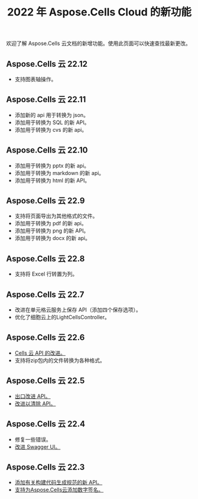 ﻿---
title: 2022 年 Aspose.Cells Cloud 的新功能
second_title: Latest Updates & Feature
linktitle: 202 中的新增功能
type: docs
weight: 90
url: /zh/new-features/2023/
keywords: What's new in aspose cells cloud. Microsoft Office Excel, Open Office Spreadsheet, CSV, PDF
description: 本页介绍了最近版本中引入的最有趣的新 Aspose.Cells 云功能
kwords: Excel、Office 云、REST API、电子表格、PDF、CSV、Json、Markdown、Aspose.Cells 云中的新功能
---
欢迎了解 Aspose.Cells 云文档的新增功能。使用此页面可以快速查找最新更改。

## Aspose.Cells 云 22.12

- 支持图表轴操作。

## Aspose.Cells 云 22.11

- 添加新的 api 用于转换为 json。
- 添加用于转换为 SQL 的新 API。
- 添加用于转换为 cvs 的新 api。

## Aspose.Cells 云 22.10

- 添加用于转换为 pptx 的新 api。
- 添加用于转换为 markdown 的新 api。
- 添加用于转换为 html 的新 API。

## Aspose.Cells 云 22.9

- 支持将页面导出为其他格式的文件。
- 添加用于转换为 pdf 的新 api。
- 添加用于转换为 png 的新 API。
- 添加用于转换为 docx 的新 api。

## Aspose.Cells 云 22.8

- 支持将 Excel 行转置为列。

## Aspose.Cells 云 22.7

- 改进在单元格云服务上保存 API（添加四个保存选项）。
- 优化了细胞云上的LightCellsController。

## Aspose.Cells 云 22.6

- [Cells 云 API 的改进。](/cells/zh/aspose-cells-cloud-22-6-release-notes/)
- 支持将zip包内的文件转换为各种格式。

## Aspose.Cells 云 22.5

- [出口改进 API。](https://docs.aspose.cloud/cells/export/)
- [改进以清除 API。](https://docs.aspose.cloud/cells/clear/)

## Aspose.Cells 云 22.4

- 修复一些错误。
- [改进 Swagger UI。](https://apireference.aspose.cloud/cells/)

## Aspose.Cells 云 22.3

- [添加有关构建代码生成规范的新 API。](https://api.aspose.cloud/v3.0/cells/codegen/spec)
- [支持为Aspose.Cells云添加数字签名。](/cells/zh/workbook/digital-signature/)
